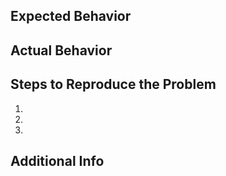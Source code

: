 <!--
Uncomment and remove leading >, leaving one or more of the following to ensure
that the appropriate working groups are aware of the issue:

> /area API
> /area monitoring
> /area test-and-release

-->

<!--
Uncomment and remove leading >, leaving one or more of the following to
classify the kind of issue:

> /kind bug
> /kind dev
> /kind doc
-->

<!--
You may also assign an issue via (remove leading >)

> /assign @user
-->

## Expected Behavior


## Actual Behavior


## Steps to Reproduce the Problem

  1.
  2.
  3.

## Additional Info

